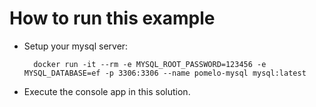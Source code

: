 # How to run this example

- Setup your mysql server:

        docker run -it --rm -e MYSQL_ROOT_PASSWORD=123456 -e MYSQL_DATABASE=ef -p 3306:3306 --name pomelo-mysql mysql:latest

- Execute the console app in this solution.
